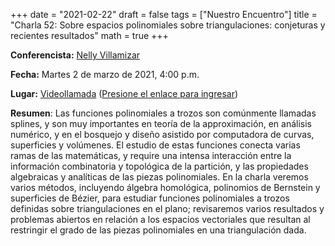 +++
date      = "2021-02-22"
draft     = false
tags      = ["Nuestro Encuentro"]
title     = "Charla 52: Sobre espacios polinomiales sobre triangulaciones: conjeturas y recientes resultados"
math      = true
+++

**Conferencista:** [Nelly Villamizar](https://www.swansea.ac.uk/staff/science/maths/villamizar-n-y/) <br>

**Fecha:** Martes 2 de marzo de 2021, 4:00 p.m.<br>

**Lugar:** [Videollamada](https://meet.google.com/izy-pzig-pbf)  ([Presione el enlace para ingresar](https://meet.google.com/izy-pzig-pbf)) <br>

**Resumen**: Las funciones polinomiales a trozos son comúnmente llamadas splines, y son muy importantes en teoría de la approximación, en análisis numérico, y en el bosquejo y diseño asistido por computadora de curvas, superficies y volúmenes. El estudio de estas funciones conecta varias ramas de las matemáticas, y require una intensa interacción entre la información combinatoria y topológica de la partición, y las propiedades algebraicas  y analíticas de las piezas polinomiales. 
En la charla veremos varios métodos, incluyendo álgebra homológica, polinomios de Bernstein y superficies de Bézier, para estudiar funciones polinomiales a trozos definidas sobre triangulaciones en el plano; revisaremos varios resultados y problemas abiertos en relación a los espacios vectoriales que resultan al restringir el grado de las piezas polinomiales en una triangulación dada. 
